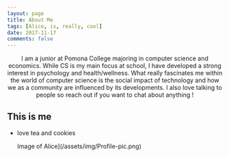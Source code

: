 ```yaml
---
layout: page
title: About Me
tags: [Alice, is, really, cool]
date: 2017-11-17
comments: false
---
```

    
<center>I am a junior at Pomona College majoring in computer science and economics. While CS is my main focus at school, I have developed a strong interest in psychology and health/wellness. What really fascinates me within the world of computer science is the social impact of technology and how we as a community are influenced by its developments. I also love talking to people so reach out if you want to chat about anything ! </center>

## This is me 
* love tea and cookies

    Image of Alice](/assets/img/Profile-pic.png)

